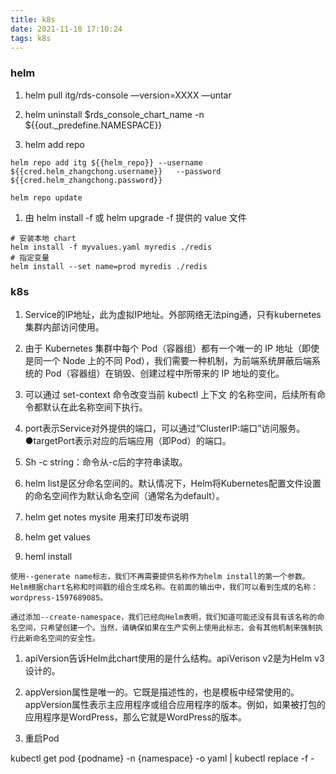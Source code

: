 ```yaml
---
title: k8s
date: 2021-11-18 17:10:24
tags: k8s
---
```


### helm 

1. helm pull itg/rds-console —version=XXXX —untar

1. helm uninstall $rds_console_chart_name -n ${{out._predefine.NAMESPACE}}

1. helm add repo

`helm repo add itg ${{helm_repo}} --username ${{cred.helm_zhangchong.username}}   --password ${{cred.helm_zhangchong.password}}  `

`helm repo update`

1. 由 helm install -f 或 helm upgrade -f 提供的 value 文件

```
# 安装本地 chart
helm install -f myvalues.yaml myredis ./redis
# 指定变量
helm install --set name=prod myredis ./redis
```

### k8s

1. Service的IP地址，此为虚拟IP地址。外部网络无法ping通，只有kubernetes集群内部访问使用。

1. 由于 Kubernetes 集群中每个 Pod（容器组）都有一个唯一的 IP 地址（即使是同一个 Node 上的不同 Pod），我们需要一种机制，为前端系统屏蔽后端系统的 Pod（容器组）在销毁、创建过程中所带来的 IP 地址的变化。


1. 可以通过 set-context 命令改变当前 kubectl 上下文 的名称空间，后续所有命令都默认在此名称空间下执行。

1. port表示Service对外提供的端口，可以通过“ClusterIP:端口”访问服务。●targetPort表示对应的后端应用（即Pod）的端口。

1.  Sh  -c string：命令从-c后的字符串读取。

1. helm list是区分命名空间的。默认情况下，Helm将Kubernetes配置文件设置的命名空间作为默认命名空间（通常名为default）。

1.   helm get notes mysite  用来打印发布说明

1. helm get values <release-name>  

1. heml install 

```
使用--generate name标志，我们不再需要提供名称作为helm install的第一个参数。Helm根据chart名称和时间戳的组合生成名称。在前面的输出中，我们可以看到生成的名称：wordpress-1597689085。

通过添加--create-namespace，我们已经向Helm表明，我们知道可能还没有具有该名称的命名空间，只希望创建一个。当然，请确保如果在生产实例上使用此标志，会有其他机制来强制执行此新命名空间的安全性。

```

1. apiVersion告诉Helm此chart使用的是什么结构。apiVerison v2是为Helm v3设计的。

1. appVersion属性是唯一的。它既是描述性的，也是模板中经常使用的。appVersion属性表示主应用程序或组合应用程序的版本。例如，如果被打包的应用程序是WordPress，那么它就是WordPress的版本。

1. 重启Pod  

kubectl get pod {podname} -n {namespace} -o yaml | kubectl replace -f -

